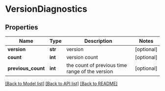 # VersionDiagnostics

## Properties
Name | Type | Description | Notes
------------ | ------------- | ------------- | -------------
**version** | **str** | version | [optional] 
**count** | **int** | version count | [optional] 
**previous_count** | **int** | the count of previous time range of the version | [optional] 

[[Back to Model list]](../README.md#documentation-for-models) [[Back to API list]](../README.md#documentation-for-api-endpoints) [[Back to README]](../README.md)


